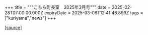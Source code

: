 +++
title = """こちら町長室　2025年3月号"""
date = 2025-02-28T07:00:00.000Z
expiryDate = 2025-03-06T12:41:48.899Z
tags = ["kuriyama","news"]
+++


[[source]](https://www.town.kuriyama.hokkaido.jp/site/mayor/30434.html)
